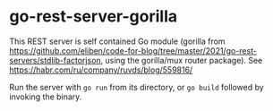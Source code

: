 # go-rest-server-gorilla
This REST server is self contained Go module (gorilla from https://github.com/eliben/code-for-blog/tree/master/2021/go-rest-servers/stdlib-factorjson, using the gorilla/mux router package). See https://habr.com/ru/company/ruvds/blog/559816/

Run the server with `go run` from its directory, or `go build` followed by invoking the binary.
